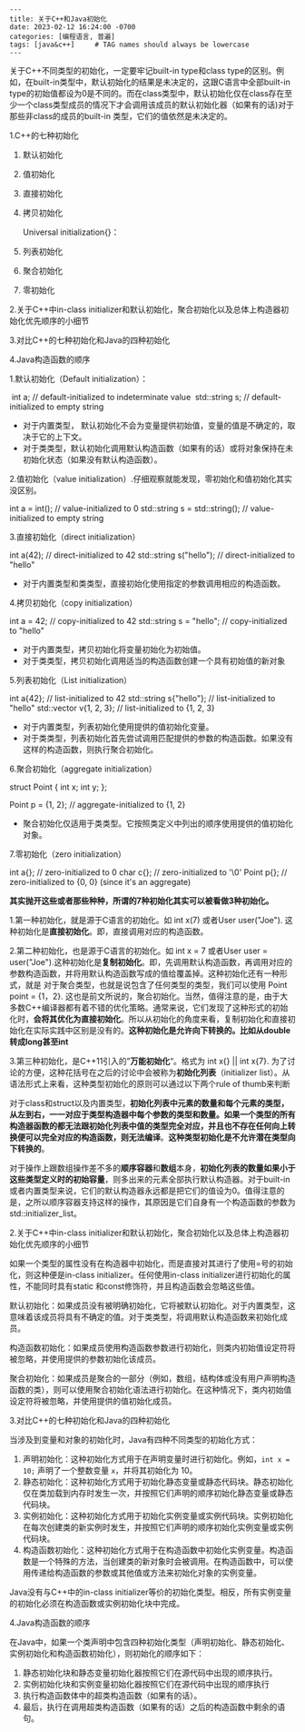 ```
---
title: 关于C++和Java初始化
date: 2023-02-12 16:24:00 -0700
categories: [编程语言, 普遍]
tags: [java&c++]     # TAG names should always be lowercase
---
```

关于C++不同类型的初始化，一定要牢记built-in type和class type的区别。例如，在built-in类型中，默认初始化的结果是未决定的，这跟C语言中全部built-in type的初始值都设为0是不同的。而在class类型中，默认初始化仅在class存在至少一个class类型成员的情况下才会调用该成员的默认初始化器（如果有的话)对于那些非class的成员的built-in 类型，它们的值依然是未决定的。

1.C++的七种初始化

1. 默认初始化

2. 值初始化

3. 直接初始化

4. 拷贝初始化

   Universal initialization{}：

5. 列表初始化

6. 聚合初始化

7. 零初始化

2.关于C++中in-class initializer和默认初始化，聚合初始化以及总体上构造器初始化优先顺序的小细节

3.对比C++的七种初始化和Java的四种初始化

4.Java构造函数的顺序



1.默认初始化（Default initialization）：

​	int a; // default-initialized to indeterminate value
​	std::string s; // default-initialized to empty string

- 对于内置类型， 默认初始化不会为变量提供初始值，变量的值是不确定的，取决于它的上下文。
- 对于类类型，默认初始化调用默认构造函数（如果有的话）或将对象保持在未初始化状态（如果没有默认构造函数）。

2.值初始化（value initialization）.仔细观察就能发现，零初始化和值初始化其实没区别。

int a = int(); // value-initialized to 0
std::string s = std::string(); // value-initialized to empty string

3.直接初始化（direct initialization）

int a(42); // direct-initialized to 42
std::string s("hello"); // direct-initialized to "hello"

-   对于内置类型和类类型，直接初始化使用指定的参数调用相应的构造函数。

4.拷贝初始化（copy initialization）

int a = 42; // copy-initialized to 42
std::string s = "hello"; // copy-initialized to "hello"

- 对于内置类型，拷贝初始化将变量初始化为初始值。
- 对于类类型，拷贝初始化调用适当的构造函数创建一个具有初始值的新对象

5.列表初始化（List initialization）

int a{42}; // list-initialized to 42
std::string s{"hello"}; // list-initialized to "hello"
std::vector<int> v{1, 2, 3}; // list-initialized to {1, 2, 3}

- 对于内置类型，列表初始化使用提供的值初始化变量。
- 对于类类型，列表初始化首先尝试调用匹配提供的参数的构造函数。如果没有这样的构造函数，则执行聚合初始化。

6.聚合初始化（aggregate initialization）

struct Point {
    int x;
    int y;
};

Point p = {1, 2}; // aggregate-initialized to {1, 2}

- 聚合初始化仅适用于类类型。它按照类定义中列出的顺序使用提供的值初始化对象。

7.零初始化（zero initialization）

int a{}; // zero-initialized to 0
char c{}; // zero-initialized to '\0'
Point p{}; // zero-initialized to {0, 0} (since it's an aggregate) 

**其实抛开这些或者那些种种，所谓的7种初始化其实可以被看做3种初始化。**

1.第一种初始化，就是源于C语言的初始化。如 int x(7) 或者User user("Joe"). 这种初始化是**直接初始化**。即，直接调用对应的构造函数。

2.第二种初始化，也是源于C语言的初始化。如 int x = 7 或者User user = user("Joe").这种初始化是**复制初始化**。即，先调用默认构造函数，再调用对应的参数构造函数，并将用默认构造函数写成的值给覆盖掉。这种初始化还有一种形式，就是 对于聚合类型，也就是说包含了任何类型的类型，我们可以使用 Point point = {1，2}. 这也是前文所说的，聚合初始化。当然，值得注意的是，由于大多数C++编译器都有着不错的优化策略。通常来说，它们发现了这种形式的初始化时，**会将其优化为直接初始化**。所以从初始化的角度来看，复制初始化和直接初始化在实际实践中区别是没有的。**这种初始化是允许向下转换的。比如从double转成long甚至int**

3.第三种初始化，是C++11引入的”**万能初始化**“。格式为 int x{} || int x{7}. 为了讨论的方便，这种花括号在之后的讨论中会被称为**初始化列表**（initializer list）。从语法形式上来看，这种类型初始化的原则可以通过以下两个rule of thumb来判断

对于class和struct以及内置类型，**初始化列表中元素的数量和每个元素的类型，从左到右，一一对应于类型构造器中每个参数的类型和数量。**如果一个类型的所有构造器函数的都无法跟初始化列表中值的类型完全对应，**并且**也不存在任何向上转换便可以完全对应的构造函数，则**无法编译**。**这种类型初始化是不允许潜在类型向下转换的**。

对于操作上跟数组操作差不多的**顺序容器**和**数组**本身，**初始化列表的数量如果小于这些类型定义时的初始容量**，则多出来的元素全部执行默认构造器。对于built-in或者内置类型来说，它们的默认构造器永远都是把它们的值设为0。值得注意的是，之所以顺序容器支持这样的操作，其原因是它们自身有一个构造函数的参数为std::initializer_list。



2.关于C++中in-class initializer和默认初始化，聚合初始化以及总体上构造器初始化优先顺序的小细节

如果一个类型的属性没有在构造器中初始化，而是直接对其进行了使用=号的初始化，则这种便是in-class initializer。任何使用in-class initializer进行初始化的属性，不能同时具有static 和const修饰符，并且构造函数会忽略这些值。

默认初始化：如果成员没有被明确初始化，它将被默认初始化。对于内置类型，这意味着该成员将具有不确定的值。对于类类型，将调用默认构造函数来初始化成员。

构造函数初始化：如果成员使用构造函数参数进行初始化，则类内初始值设定符将被忽略，并使用提供的参数初始化该成员。

聚合初始化：如果成员是聚合的一部分（例如，数组，结构体或没有用户声明构造函数的类），则可以使用聚合初始化语法进行初始化。在这种情况下，类内初始值设定符将被忽略，并使用提供的值初始化成员。



3.对比C++的七种初始化和Java的四种初始化

当涉及到变量和对象的初始化时，Java有四种不同类型的初始化方式：

1. 声明初始化：这种初始化方式用于在声明变量时进行初始化。例如，`int x = 10;` 声明了一个整数变量 `x`，并将其初始化为 10。
2. 静态初始化：这种初始化方式用于初始化静态变量或静态代码块。静态初始化仅在类加载到内存时发生一次，并按照它们声明的顺序初始化静态变量或静态代码块。
3. 实例初始化：这种初始化方式用于初始化实例变量或实例代码块。实例初始化在每次创建类的新实例时发生，并按照它们声明的顺序初始化实例变量或实例代码块。
4. 构造函数初始化：这种初始化方式用于在构造函数中初始化实例变量。构造函数是一个特殊的方法，当创建类的新对象时会被调用。在构造函数中，可以使用传递给构造函数的参数或其他值或方法来初始化对象的实例变量。

Java没有与C++中的in-class initializer等价的初始化类型。相反，所有实例变量的初始化必须在构造函数或实例初始化块中完成。



4.Java构造函数的顺序

在Java中，如果一个类声明中包含四种初始化类型（声明初始化、静态初始化、实例初始化和构造函数初始化），则初始化的顺序如下：

1. 静态初始化块和静态变量初始化器按照它们在源代码中出现的顺序执行。
2. 实例初始化块和实例变量初始化器按照它们在源代码中出现的顺序执行
3. 执行构造函数体中的超类构造函数（如果有的话）。
4. 最后，执行在调用超类构造函数（如果有的话）之后的构造函数中剩余的语句。



